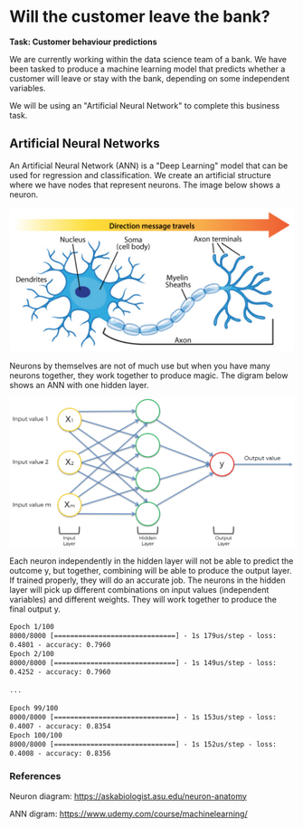 # Will the customer leave the bank?

**Task: Customer behaviour predictions**

We are currently working within the data science team of a bank. We have been tasked to produce a machine learning model that predicts whether a customer will leave or stay with the bank, depending on some independent variables. 

We will be using an "Artificial Neural Network" to complete this business task.

## Artificial Neural Networks

An Artificial Neural Network (ANN) is a "Deep Learning" model that can be used for regression and classification. We create an artificial structure where we have nodes that represent neurons. The image below shows a neuron.

<img src = 'Screen1.png' width='700'>

Neurons by themselves are not of much use but when you have many neurons together, they work together to produce magic. The digram below shows an ANN with one hidden layer.

<img src = 'Screen2.png' width='700'>

Each neuron independently in the hidden layer will not be able to predict the outcome y, but together, combining will be able to produce the output layer. If trained properly, they will do an accurate job.
The neurons in the hidden layer will pick up different combinations on input values (independent variables) and different weights. They will work together to produce the final output y.

```
Epoch 1/100
8000/8000 [==============================] - 1s 179us/step - loss: 0.4801 - accuracy: 0.7960
Epoch 2/100
8000/8000 [==============================] - 1s 149us/step - loss: 0.4252 - accuracy: 0.7960

...

Epoch 99/100
8000/8000 [==============================] - 1s 153us/step - loss: 0.4007 - accuracy: 0.8354
Epoch 100/100
8000/8000 [==============================] - 1s 152us/step - loss: 0.4008 - accuracy: 0.8356
```
### References

Neuron diagram:  https://askabiologist.asu.edu/neuron-anatomy

ANN digram: https://www.udemy.com/course/machinelearning/

